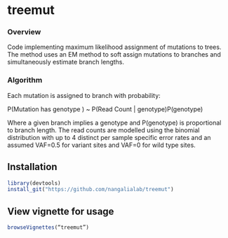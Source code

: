 # treemut

### Overview 
Code implementing maximum likelihood assignment of mutations to trees.  The method uses an EM method to soft assign mutations to branches and simultaneously estimate branch lengths.

### Algorithm
Each mutation is assigned to branch with probability:

P(Mutation has genotype ) ~ P(Read Count | genotype)P(genotype)

Where a given branch implies a genotype and P(genotype) is proportional to branch length.  The read counts are modelled using the binomial distribution with up to 4 distinct per sample specific error rates and an assumed VAF=0.5 for variant sites and VAF=0 for wild type sites.

## Installation
```r
library(devtools)
install_git("https://github.com/nangalialab/treemut")
```
## View vignette for usage 
```r
browseVignettes(“treemut”)
```


